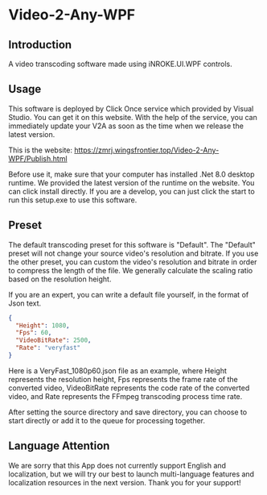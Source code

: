 # Video-2-Any-WPF

## Introduction

A video transcoding software made using iNROKE.UI.WPF controls.

## Usage

This software is deployed by Click Once service which provided by Visual Studio. You can get it on this website. With the help of the service, you can immediately update your V2A as soon as the time when we release the latest version.

This is the website: https://zmrj.wingsfrontier.top/Video-2-Any-WPF/Publish.html

Before use it, make sure that your computer has installed .Net 8.0 desktop runtime. We provided the latest version of the runtime on the website. You can click install directly. If you are a develop, you can just click the start to run this setup.exe to use this software.

## Preset

The default transcoding preset for this software is "Default". The "Default" preset will not change your source video's resolution and bitrate. If you use the other preset, you can custom the video's resolution and bitrate in order to compress the length of the file. We generally calculate the scaling ratio based on the resolution height.

If you are an expert, you can write a default file yourself, in the format of Json text.

```json
{
  "Height": 1080,
  "Fps": 60,
  "VideoBitRate": 2500,
  "Rate": "veryfast"
}
```

Here is a VeryFast_1080p60.json file as an example, where Height represents the resolution height, Fps represents the frame rate of the converted video, VideoBitRate represents the code rate of the converted video, and Rate represents the FFmpeg transcoding process time rate.

After setting the source directory and save directory, you can choose to start directly or add it to the queue for processing together.

## Language Attention

We are sorry that this App does not currently support English and localization, but we will try our best to launch multi-language features and localization resources in the next version. Thank you for your support!